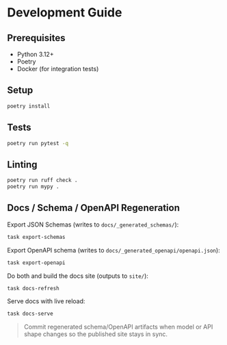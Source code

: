 # Development Guide

## Prerequisites

- Python 3.12+
- Poetry
- Docker (for integration tests)

## Setup

```bash
poetry install
```

## Tests

```bash
poetry run pytest -q
```

## Linting

```bash
poetry run ruff check .
poetry run mypy .
```

## Docs / Schema / OpenAPI Regeneration

Export JSON Schemas (writes to `docs/_generated_schemas/`):

```bash
task export-schemas
```

Export OpenAPI schema (writes to `docs/_generated_openapi/openapi.json`):

```bash
task export-openapi
```

Do both and build the docs site (outputs to `site/`):

```bash
task docs-refresh
```

Serve docs with live reload:

```bash
task docs-serve
```

> Commit regenerated schema/OpenAPI artifacts when model or API shape changes so the published site stays in sync.
